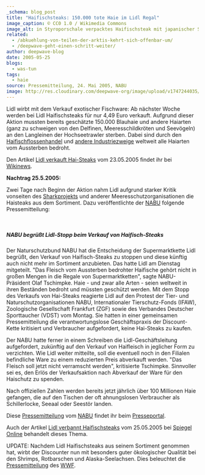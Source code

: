 ```yaml
---
_schema: blog_post
title: "Haifischsteaks: 150.000 tote Haie im Lidl Regal"
image_caption: © CC0 1.0 / Wikimedia Commons
image_alt: in Styroporschale verpacktes Haifischsteak mit japanischer Schrift
related:
  - /abkuehlung-von-teilen-der-arktis-kehrt-sich-offenbar-um/
  - /deepwave-geht-einen-schritt-weiter/
author: deepwave-blog
date: 2005-05-25
blogs:
  - was-tun
tags:
  - haie
source: Pressemitteilung, 24. Mai 2005, NABU
image: http://res.cloudinary.com/deepwave-org/image/upload/v1747244035/deepwave.org/Shark_meat_at_Tokyo_supermarket-scaled.jpg
---
```


Lidl wirbt mit dem Verkauf exotischer Fischware: Ab nächster Woche werden bei Lidl Haifischsteaks für nur 4,49 Euro verkauft. Aufgrund dieser Aktion mussten bereits geschätzte 150.000 Blauhaie und andere Haiarten (ganz zu schweigen von den Delfinen, Meeresschildkröten und Seevögeln) an den Langleinen der Hochseetrawler sterben. Dabei sind durch den [Haifischflossenhandel](https://www.deepwave.org/buergerinitiative-gegen-haifischflossenhandel-jede-stimme-zaehlt/) und [andere Industriezweige](https://www.deepwave.org/squalen-in-covid-19-impfungen-erhoeht-druck-auf-haie/) weltweit alle Haiarten vom Aussterben bedroht.

Den Artikel [Lidl verkauft Hai-Steaks](https://de.wikinews.org/wiki/Lidl_verkauft_Hai-Steaks) vom 23.05.2005 findet ihr bei [Wikinews](https://de.wikinews.org/wiki/Hauptseite).

**Nachtrag 25.5.2005:**

Zwei Tage nach Beginn der Aktion nahm Lidl aufgrund starker Kritik vonseiten des [Sharkprojekts](https://www.sharkproject.org/kampagnenspiegel/) und anderer Meeresschutzorganisationen die Haisteaks aus dem Sortiment. Dazu veröffentlichte der [NABU](http://www.nabu.de) folgende Pressemitteilung:

 

##### NABU begrüßt Lidl-Stopp beim Verkauf von Haifisch-Steaks



Der Naturschutzbund NABU hat die Entscheidung der Supermarktkette Lidl begrüßt, den Verkauf von Haifisch-Steaks zu stoppen und diese künftig auch nicht mehr im Sortiment anzubieten. Das hatte Lidl am Dienstag mitgeteilt. "Das Fleisch vom Aussterben bedrohter Haifische gehört nicht in großen Mengen in die Regale von Supermarktketten", sagte NABU-Präsident Olaf Tschimpke. Haie - und zwar alle Arten - seien weltweit in ihren Beständen bedroht und müssten geschützt werden. Mit dem Stopp des Verkaufs von Hai-Steaks reagierte Lidl auf den Protest der Tier- und Naturschutzorganisationen NABU, Internationaler Tierschutz-Fonds (IFAW), Zoologische Gesellschaft Frankfurt (ZGF) sowie des Verbandes Deutscher Sporttaucher (VDST) vom Montag. Sie hatten in einer gemeinsamen Pressemitteilung die verantwortungslose Geschäftspraxis der Discount-Kette kritisiert und Verbraucher aufgefordert, keine Hai-Steaks zu kaufen.

Der NABU hatte ferner in einem Schreiben die Lidl-Geschäftsleitung aufgefordert, zukünftig auf den Verkauf von Haifleisch in jeglicher Form zu verzichten. Wie Lidl weiter mitteilte, soll die eventuell noch in den Filialen befindliche Ware zu einem reduzierten Preis abverkauft werden. "Das Fleisch soll jetzt nicht verramscht werden", kritisierte Tschimpke. Sinnvoller sei es, den Erlös der Verkaufsaktion nach Abverkauf der Ware für den Haischutz zu spenden.

Nach offiziellen Zahlen werden bereits jetzt jährlich über 100 Millionen Haie gefangen, die auf den Tischen der oft ahnungslosen Verbraucher als Schillerlocke, Seeaal oder Seestör landen.

Diese [Pressemitteilung](https://www.presseportal.de/pm/6347/682881) vom [NABU](https://www.nabu.de/) findet ihr beim [Presseportal](https://www.presseportal.de/).

Auch der Artikel [Lidl verbannt Haifischsteaks](https://www.spiegel.de/wirtschaft/reaktion-auf-proteste-lidl-verbannt-haifisch-steaks-a-357407.html) vom 25.05.2005 bei [Spiegel Online](https://www.spiegel.de/wirtschaft/reaktion-auf-proteste-lidl-verbannt-haifisch-steaks-a-357407.html) behandelt dieses Thema.

UPDATE: Nachdem Lidl Haifischsteaks aus seinem Sortiment genommen hat, wirbt der Discounter nun mit besonders guter ökologischer Qualität bei den Shrimps, Rotbarschen und Alaska-Seelachsen. Dies beleuchtet die [Pressemitteilung](https://www.deepwave.org/wwf_lidl_setzt_erneut_auf_falsche_fisch_/) des [WWF](https://www.wwf.de/).
